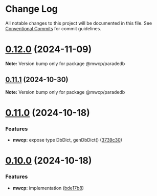 # Change Log

All notable changes to this project will be documented in this file.
See [Conventional Commits](https://conventionalcommits.org) for commit guidelines.

# [0.12.0](https://github.com/waitingsong/paradedb/compare/v0.11.1...v0.12.0) (2024-11-09)

**Note:** Version bump only for package @mwcp/paradedb





## [0.11.1](https://github.com/waitingsong/paradedb/compare/v0.11.0...v0.11.1) (2024-10-30)

**Note:** Version bump only for package @mwcp/paradedb





# [0.11.0](https://github.com/waitingsong/paradedb/compare/v0.10.0...v0.11.0) (2024-10-18)


### Features

* **mwcp:** expose type DbDict, genDbDict() ([3739c30](https://github.com/waitingsong/paradedb/commit/3739c30d32ed794efb3c4b2cdc00d9b8fb319ce7))





# [0.10.0](https://github.com/waitingsong/paradedb/compare/v0.9.3...v0.10.0) (2024-10-18)


### Features

* **mwcp:** implementation ([bde17b8](https://github.com/waitingsong/paradedb/commit/bde17b8735cfa810ea8925a206a2a277050f78fc))
